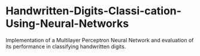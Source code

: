 # Handwritten-Digits-Classi-cation-Using-Neural-Networks
Implementation of a Multilayer Perceptron Neural Network and evaluation of its performance in classifying handwritten digits.
